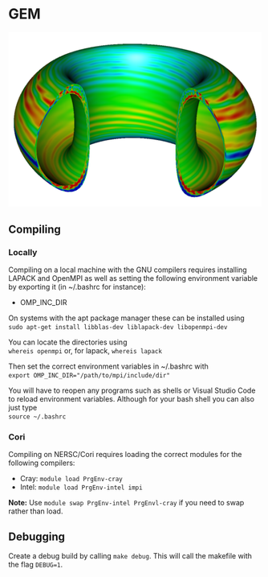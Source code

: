 # GEM

![GEM_Sim](Docs/Images/GEM_Sim.png)

## Compiling

### **Locally**

Compiling on a local machine with the GNU compilers requires installing LAPACK and OpenMPI as well as setting the following environment variable by exporting it (in ~/.bashrc for instance):

* OMP_INC_DIR

On systems with the apt package manager these can be installed using </br>
`sudo apt-get install libblas-dev liblapack-dev libopenmpi-dev`

You can locate the directories using </br>
`whereis openmpi` or, for lapack, `whereis lapack`

Then set the correct environment variables in ~/.bashrc with </br>
`export OMP_INC_DIR="/path/to/mpi/include/dir"`

You will have to reopen any programs such as shells or Visual Studio Code to reload environment variables. Although for your bash shell you can also just type </br>
`source ~/.bashrc`

### **Cori**

Compiling on NERSC/Cori requires loading the correct modules for the following compilers:</br>

* Cray:  `module load PrgEnv-cray`
* Intel: `module load PrgEnv-intel impi`

**Note:** Use `module swap PrgEnv-intel PrgEnvl-cray` if you need to swap rather than load.

## Debugging

Create a debug build by calling `make debug`. This will call the makefile with the flag `DEBUG=1`.
